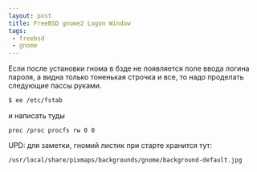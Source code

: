 ```yaml
---
layout: post
title: FreeBSD gnome2 Logon Window
tags:
 - freebsd
 - gnome
---
```


Если после установки гнома в бзде не появляется поле ввода логина пароля, а видна только тоненькая строчка и все, то надо проделать следующие пассы руками.

``` bash
$ ee /etc/fstab
```

и написать туды

```
proc /proc procfs rw 0 0
```

UPD: для заметки, гномий листик при старте хранится тут:

```
/usr/local/share/pixmaps/backgrounds/gnome/background-default.jpg
```
